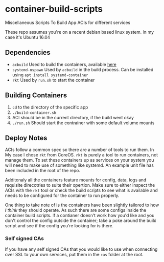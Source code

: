 # container-build-scripts
Miscellaneous Scripts To Build App ACIs for different services

These repo assumes you're on a recent debian based linux system. In my case it's Ubuntu 16.04

## Dependencies
* `acbuild` Used to build the containers, available [here](https://github.com/containers/build)
* `systemd-nspawn` Used by `acbuild` in the build process. Can be installed using `apt install systemd-container`
* `rkt` Used by `run.sh` to start the container

## Building Containers
1. `cd` to the directory of the specific app
2. `./build-container.sh`
3. ACI should be in the current directory, if the build went okay
4. `./run.sh` Should start the contrainer with some default volume mounts

## Deploy Notes
ACIs follow a common spec so there are a number of tools to run them.
In My case I chose `rkt` from CoreOS. `rkt` is purely a tool to run
containers, not manage them. To set these containers up as services
on your system you will need to make use of something like systemd.
An example unit file has been included in the root of the repo.

Additonaly all the containers feature mounts for config, data, logs
and requisite direcotries to suite their opertion. Make sure to
either inspect the ACIs with the `rkt` tool or check the build
scripts to see what is available and needs to be configured for
the container to run properly.

One thing to take note of is the containers have been slightly
tailored to how _I think_ they should operate. As such there
are some configs inside the container build scripts. If a contianer
doesn't work how you'd like and you don't control the config outside
the container; take a poke around the build script and see if the
config you're looking for is there.

### Self signed CAs
If you have any self signed CAs that you would like to use when connecting
over SSL to your own services, put them in the `cas` folder at the root.

